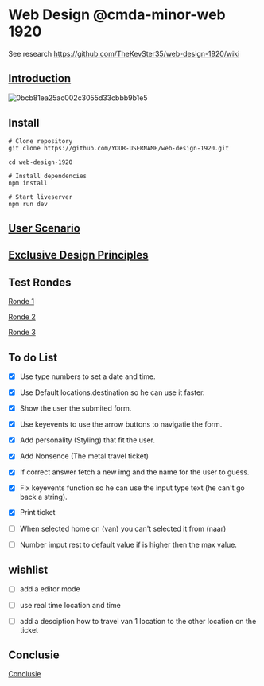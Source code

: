 # Web Design @cmda-minor-web 1920

See research https://github.com/TheKevSter35/web-design-1920/wiki

## [Introduction](https://github.com/TheKevSter35/web-design-1920/wiki/The-introduction-of-Marijn-Meijles)

<img width="" alt="0bcb81ea25ac002c3055d33cbbb9b1e5" src="https://user-images.githubusercontent.com/43183768/80956164-f3398a00-8e00-11ea-87fb-057aad35c47e.png">

## Install 

```
# Clone repository
git clone https://github.com/YOUR-USERNAME/web-design-1920.git

cd web-design-1920

# Install dependencies
npm install

# Start liveserver
npm run dev
```

## [User Scenario](https://github.com/TheKevSter35/web-design-1920/wiki/User-Scenario)

## [Exclusive Design Principles](https://github.com/TheKevSter35/web-design-1920/wiki/Exclusive-Design-Principles) 

## Test Rondes

[Ronde 1](https://github.com/TheKevSter35/web-design-1920/wiki/Test-round-1) 

[Ronde 2](https://github.com/TheKevSter35/web-design-1920/wiki/Test-round-2) 

[Ronde 3](https://github.com/TheKevSter35/web-design-1920/wiki/Test-round-3) 


## To do List
- [x] Use  type numbers to set a date and time.
- [x] Use Default locations.destination so he can use it faster.
- [x] Show the user the submited form. 
- [x] Use keyevents to use the arrow buttons to navigatie the form.
- [x] Add personality (Styling) that fit the user.
- [x] Add Nonsence (The metal travel ticket)
- [x] If correct answer fetch a new img and the name for the user to guess.
- [x] Fix keyevents function so he can use the input type text (he can't go back a string).
- [x] Print ticket
- [ ] When selected home on (van) you can't selected it from (naar)
- [ ] Number imput rest to default value if is higher then the max value.


## wishlist

- [ ] add a editor mode
- [ ] use real time location and time
- [ ] add a desciption how to travel van 1 location to the other location on the ticket


## Conclusie

[Conclusie](https://github.com/TheKevSter35/web-design-1920/wiki/Conclusie)
